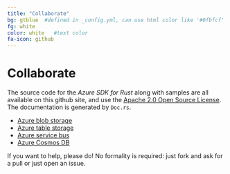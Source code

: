 ```yaml
---
title: "Collaborate"
bg: gtblue  #defined in _config.yml, can use html color like '#0fbfcf'
fg: white
color: white   #text color
fa-icon: github
---
```

# Collaborate

The source code for the *Azure SDK for Rust* along with samples are all available on this github site, and use the [Apache 2.0 Open Source License](https://github.com/MindFlavor/AzureSDKForRust/blob/master/LICENSE).
The documentation is generated by `Doc.rs`. 

* [Azure blob storage](https://docs.rs/azure_sdk_storage_blob)
* [Azure table storage](https://docs.rs/azure_sdk_storage_table)
* [Azure service bus](https://docs.rs/azure_sdk_service_bus)
* [Azure Cosmos DB](https://docs.rs/azure_sdk_cosmos)

If you want to help, please do! No formality is required: just fork and ask for a pull or just open an issue.
